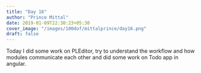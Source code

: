 ```yaml
---
title: "Day 16"
author: "Prince Mittal"
date: 2019-01-09T22:30:23+05:30
cover_image: "/images/100dof/mittalprince/day16.png"
draft: false
---
```


Today I did some work on PLEditor, try to understand the workflow and how modules communicate each other and did some work on Todo app in angular.